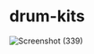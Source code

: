 # drum-kits
![Screenshot (339)](https://user-images.githubusercontent.com/76941122/220522017-fe6a4044-814b-4d53-95a3-afe88708b60a.png)
